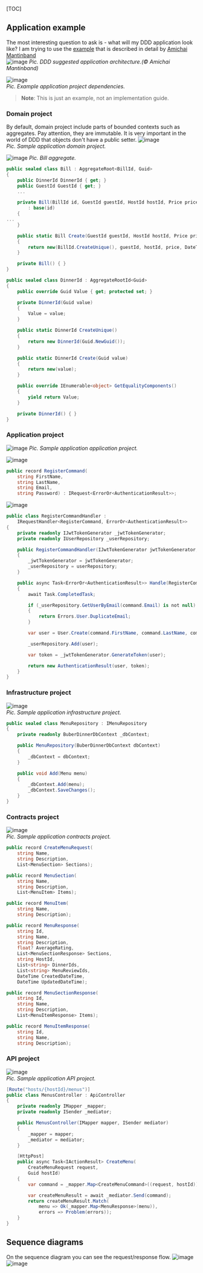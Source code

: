 
[TOC]


## Application example
The most interesting question to ask is - what will my DDD application look like?
I am trying to use the [example](https://github.com/PanKunik/buber-dinner) that is described in detail by [Amichai Mantinband](https://www.youtube.com/watch?v=fhM0V2N1GpY&list=PLzYkqgWkHPKBcDIP5gzLfASkQyTdy0t4k)  
![image](pics/ddd-details.png)
*Pic. DDD suggested application architecture.(© Amichai Mantinband)*

![image](pics/BuberDinner-arch-view.png)  
*Pic. Example application project dependencies.*
> **Note**: This is just an example, not an implementation guide.

### Domain project
By default, domain project include parts of bounded contexts such as aggregates. Pay attention, they are immutable.
It is very important in the world of DDD that objects don't have a public setter.
![image](pics/BuberDinner-prj-domain.png)  
*Pic. Sample application domain project.*

![image](pics/BuberDinner-bill-td.png)
*Pic. Bill aggregate.*

```csharp
public sealed class Bill : AggregateRoot<BillId, Guid>
{
    public DinnerId DinnerId { get; }
    public GuestId GuestId { get; }
    ...

    private Bill(BillId id, GuestId guestId, HostId hostId, Price price, DateTime createdDateTime, DateTime updatedDateTime)
        : base(id)
    {
...
    }

    public static Bill Create(GuestId guestId, HostId hostId, Price price)
    {
        return new(BillId.CreateUnique(), guestId, hostId, price, DateTime.UtcNow, DateTime.UtcNow);
    }

    private Bill() { }
}
```

```csharp
public sealed class DinnerId : AggregateRootId<Guid>
{
    public override Guid Value { get; protected set; }

    private DinnerId(Guid value)
    {
        Value = value;
    }

    public static DinnerId CreateUnique()
    {
        return new DinnerId(Guid.NewGuid());
    }

    public static DinnerId Create(Guid value)
    {
        return new(value);
    }

    public override IEnumerable<object> GetEqualityComponents()
    {
        yield return Value;
    }

    private DinnerId() { }
}
```

### Application project
![image](pics/BuberDinner-prj-application.png)
*Pic. Sample application application project.*

![image](pics/BuberDinner-registercommand-td.png)

```csharp
public record RegisterCommand(
    string FirstName,
    string LastName,
    string Email,
    string Password) : IRequest<ErrorOr<AuthenticationResult>>;
```
![image](pics/BuberDinner-registercommandhandler.png)

```csharp
public class RegisterCommandHandler :
    IRequestHandler<RegisterCommand, ErrorOr<AuthenticationResult>>
{
    private readonly IJwtTokenGenerator _jwtTokenGenerator;
    private readonly IUserRepository _userRepository;

    public RegisterCommandHandler(IJwtTokenGenerator jwtTokenGenerator, IUserRepository userRepository)
    {
        _jwtTokenGenerator = jwtTokenGenerator;
        _userRepository = userRepository;
    }

    public async Task<ErrorOr<AuthenticationResult>> Handle(RegisterCommand command, CancellationToken cancellationToken)
    {
        await Task.CompletedTask;

        if (_userRepository.GetUserByEmail(command.Email) is not null)
        {
            return Errors.User.DuplicateEmail;
        }

        var user = User.Create(command.FirstName, command.LastName, command.Email, command.Password);

        _userRepository.Add(user);

        var token = _jwtTokenGenerator.GenerateToken(user);

        return new AuthenticationResult(user, token);
    }
}
```

### Infrastructure project
![image](pics/BuberDinner-prj-infrastructure.png)  
*Pic. Sample application infrastructure project.*
```csharp
public sealed class MenuRepository : IMenuRepository
{
    private readonly BuberDinnerDbContext _dbContext;

    public MenuRepository(BuberDinnerDbContext dbContext)
    {
        _dbContext = dbContext;
    }

    public void Add(Menu menu)
    {
        _dbContext.Add(menu);
        _dbContext.SaveChanges();
    }
}
```
### Contracts project
![image](pics/BuberDinner-prj-contracts.png)  
*Pic. Sample application contracts project.*

```csharp
public record CreateMenuRequest(
    string Name,
    string Description,
    List<MenuSection> Sections);

public record MenuSection(
    string Name,
    string Description,
    List<MenuItem> Items);

public record MenuItem(
    string Name,
    string Description);
```
```csharp
public record MenuResponse(
    string Id,
    string Name,
    string Description,
    float? AverageRating,
    List<MenuSectionResponse> Sections,
    string HostId,
    List<string> DinnerIds,
    List<string> MenuReviewIds,
    DateTime CreatedDateTime,
    DateTime UpdatedDateTime);

public record MenuSectionResponse(
    string Id,
    string Name,
    string Description,
    List<MenuItemResponse> Items);

public record MenuItemResponse(
    string Id,
    string Name,
    string Description);
```
### API project
![image](pics/BuberDinner-prj-api.png)  
*Pic. Sample application API project.*
```csharp
[Route("hosts/{hostId}/menus")]
public class MenusController : ApiController
{
    private readonly IMapper _mapper;
    private readonly ISender _mediator;

    public MenusController(IMapper mapper, ISender mediator)
    {
        _mapper = mapper;
        _mediator = mediator;
    }

    [HttpPost]
    public async Task<IActionResult> CreateMenu(
        CreateMenuRequest request,
        Guid hostId)
    {
        var command = _mapper.Map<CreateMenuCommand>((request, hostId));

        var createMenuResult = await _mediator.Send(command);
        return createMenuResult.Match(
            menu => Ok(_mapper.Map<MenuResponse>(menu)),
            errors => Problem(errors));
    }
}
```
## Sequence diagrams
On the sequence diagram you can see the request/response flow.
![image](pics/login-seq.png)  
![image](pics/menu-seq.png)